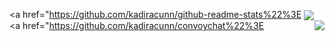 <a href="https://github.com/kadiracunn/github-readme-stats%22%3E
  <img align="center" src="https://github-readme-stats.vercel.app/api?username=kadiracunn&count_private=true&show_icons=true&theme=tokyonight" />
</a>
<a href="https://github.com/kadiracunn/convoychat%22%3E
  <img align="right" src="https://github-readme-stats.vercel.app/api/top-langs/?username=kadiracunn&langs_count=8" />
</a>
